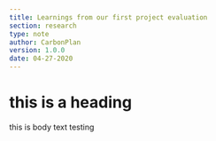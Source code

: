 ```yaml
---
title: Learnings from our first project evaluation
section: research
type: note
author: CarbonPlan
version: 1.0.0
date: 04-27-2020
---
```


# this is a heading

this is body text testing